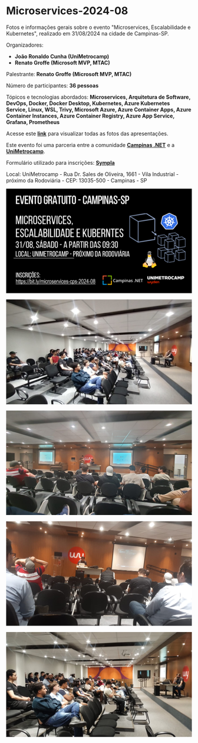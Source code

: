 # Microservices-2024-08
Fotos e informações gerais sobre o evento "Microservices, Escalabilidade e Kubernetes", realizado em 31/08/2024 na cidade de Campinas-SP.

Organizadores:
- **João Ronaldo Cunha (UniMetrocamp)**
- **Renato Groffe (Microsoft MVP, MTAC)**

Palestrante: **Renato Groffe (Microsoft MVP, MTAC)**

Número de participantes: **36 pessoas**

Tópicos e tecnologias abordados: **Microservices, Arquitetura de Software, DevOps, Docker, Docker Desktop, Kubernetes, Azure Kubernetes Service, Linux, WSL, Trivy, Microsoft Azure, Azure Container Apps, Azure Container Instances, Azure Container Registry, Azure App Service, Grafana, Prometheus**

Acesse este [**link**](/img/) para visualizar todas as fotos das apresentações.

Este evento foi uma parceria entre a comunidade [**Campinas .NET**](https://www.youtube.com/azurenapratica) e a [**UniMetrocamp**](https://www.wyden.com.br/unidades/unimetrocamp).

Formulário utilizado para inscrições: [**Sympla**](https://www.sympla.com.br/evento/microservices-escalabilidade-e-kubernetes-gratuito-e-presencial-campinas-sp/2615614)

Local: UniMetrocamp - Rua Dr. Sales de Oliveira, 1661 - Vila Industrial - próximo da Rodoviária - CEP: 13035-500 - Campinas - SP

![Banner do evento](img/banner.png)

![Renato palestrando](img/microservices-20.jpg)

![Renato palestrando](img/microservices-01.jpg)

![Renato palestrando](img/microservices-12.jpg)

![Renato palestrando](img/microservices-19.jpg)

